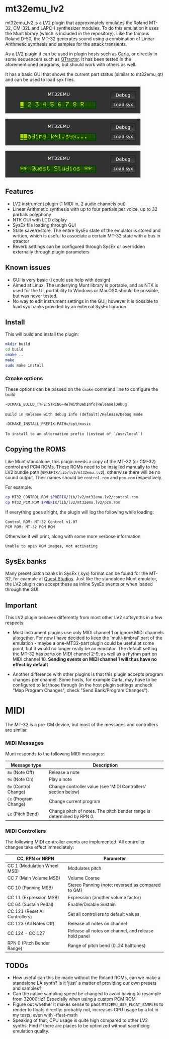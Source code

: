 mt32emu_lv2
============

mt32emu_lv2 is a LV2 plugin that approximately emulates the Roland MT-32, CM-32L and LAPC-I synthesizer modules.
To do this emulation it uses the Munt library (which is included in the repository). Like the famous Roland D-50, the MT-32
generates sound using a combination of Linear Arithmetic synthesis and samples for the attack transients.

As a LV2 plugin it can be used in plugin hosts such as [Carla](http://kxstudio.sourceforge.net/Applications:Carla),
or directly in some sequencers such as [QTractor](http://qtractor.sourceforge.net/qtractor-index.html). It has been
tested in the aforementioned programs, but should work with others as well.

It has a basic GUI that shows the current part status (similar to mt32emu_qt) and can be used to load syx files.

![Status](mt32emu_lv2ui/screenshots/parts.png)

![Loading syx file](mt32emu_lv2ui/screenshots/loadsyx.png)

![SysEx LCD message](mt32emu_lv2ui/screenshots/message.png)

Features
---------

- LV2 instrument plugin (1 MIDI in, 2 audio channels out)
- Linear Arithmetic synthesis with up to four partials per voice, up to 32 partials polyphony
- NTK GUI with LCD display
- SysEx file loading through GUI
- State save/restore. The entire SysEx state of the emulator is stored and written, which is useful to associate a certain MT-32 state with a bus in qtractor
- Reverb settings can be configured through SysEx or overridden externally through plugin parameters

Known issues
--------------

- GUI is very basic (I could use help with design)
- Aimed at Linux. The underlying Munt library is portable, and as NTK is used for the UI, portability to Windows or MacOSX should be possible, but was never tested.
- No way to edit instrument settings in the GUI; however it is possible to load syx banks provided by an external SysEx librarion

Install
---------

This will build and install the plugin:

```bash
mkdir build
cd build
cmake ..
make
sudo make install
```

### Cmake options

These options can be passed on the `cmake` command line to configure the build

```
-DCMAKE_BUILD_TYPE:STRING=RelWithDebInfo|Release|Debug 

Build in Release with debug info (default)/Release/Debug mode
```

```
-DCMAKE_INSTALL_PREFIX:PATH=/opt/music

To install to an alternative prefix (instead of `/usr/local`)
```

Copying the ROMS
-----------------

Like Munt standalone, this plugin needs a copy of the MT-32 (or CM-32) control
and PCM ROMs. These ROMs need to be installed manually to the LV2 bundle path
(`$PREFIX/lib/lv2/mt32emu.lv2`), otherwise there will be no sound output. Their
names should be `control.rom` and `pcm.rom` respectively.

For example:
```bash
cp MT32_CONTROL.ROM $PREFIX/lib/lv2/mt32emu.lv2/control.rom
cp MT32_PCM.ROM $PREFIX/lib/lv2/mt32emu.lv2/pcm.rom
```

If everything goes alright, the plugin will log the following while loading:

    Control ROM: MT-32 Control v1.07
    PCM ROM: MT-32 PCM ROM

Otherwise it will print, along with some more verbose information

    Unable to open ROM images, not activating

SysEx banks
------------
Many preset patch banks in SysEx (.syx) format can be found for the MT-32, for
example at [Quest Studios](http://www.queststudios.com/roland/banks.html).
Just like the standalone Munt emulator, the LV2 plugin can accept these as inline SysEx events or
when loaded through the GUI.

Important
----------
This LV2 plugin behaves differently from most other LV2 softsynths in a few respects:

- Most instrument plugins use only MIDI channel 1 or ignore MIDI channels altogether. For now I have decided
to keep the 'multi-timbral' part of the emulation - maybe a one-MT32-part plugin could be useful at
some point, but it would no longer really be an emulator. The default setting the MT-32 has parts on MIDI channel 2-9, 
as well as a rhythm part on MIDI channel 10. **Sending events on MIDI channel 1 will thus have no effect by default**

- Another difference with other plugins is that this plugin accepts program changes per channel. 
Some hosts, for example Carla, may have to be configured to let those through
(in the host plugin settings uncheck "Map Program Changes", check "Send Bank/Program Changes").

MIDI
======

The MT-32 is a pre-GM device, but most of the messages and controllers are similar.

### MIDI Messages

Munt responds to the following MIDI messages:

 Message type                   | Description
 -------------------------------|-------------------------
 `8x` (Note Off)                | Release a note
 `9x` (Note On)                 | Play a note
 `Bx` (Control Change)          | Change controller value (see 'MIDI Controllers' section below)
 `Cx` (Program Change)          | Change current program
 `Ex` (Pitch Bend)              | Change pitch of notes. The pitch bender range is determined by RPN 0.

### MIDI Controllers

The following MIDI controller events are implemented.
All controller changes take effect immediately:

 CC, RPN or NRPN                | Parameter
 -------------------------------|-------------------------
 CC 1 (Modulation Wheel MSB)    | Modulates pitch
 CC 7 (Main Volume MSB)         | Volume Coarse
 CC 10 (Panning MSB)            | Stereo Panning (note: reversed as compared to GM)
 CC 11 (Expression MSB)         | Expression (another volume factor)
 CC 64 (Sustain Pedal)          | Enable/Disable Sustain
 CC 121 (Reset All Controllers) | Set all controllers to default values
 CC 123 (All Notes Off)         | Release all notes on channel
 CC 124 - CC 127                | Release all notes on channel, and release hold panel
 RPN 0 (Pitch Bender Range)     | Range of pitch bend (0..24 halftones)

TODOs
------

- How useful can this be made without the Roland ROMs, can we make a standalone
  LA synth? Is it 'just' a matter of providing our own presets and samples?
- Can the native sampling speed be changed to avoid having to resample from 32000Hz?
  Especially when using a custom PCM ROM
- Figure out whether it makes sense to pass `MT32EMU_USE_FLOAT_SAMPLES` to render to floats directly:
  probably not, increases CPU usage by a lot in my tests, even with -ffast-math
- Speaking of that, CPU usage is quite high compared to other LV2 synths. Find if there are places
  to be optimized without sacrificing emulation quality.

